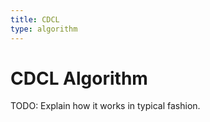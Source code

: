```yaml
---
title: CDCL
type: algorithm
---
```


# CDCL Algorithm

TODO: Explain how it works in typical fashion.